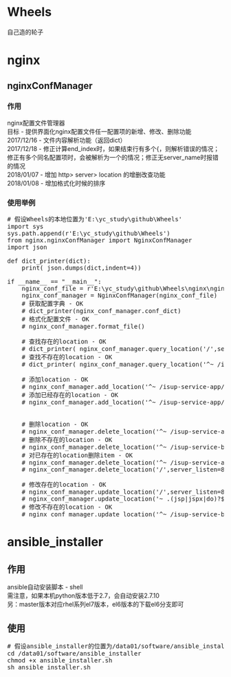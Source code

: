 # Wheels
自己造的轮子
# nginx
## nginxConfManager
### 作用
nginx配置文件管理器<br/>
目标 - 提供界面化nginx配置文件任一配置项的新增、修改、删除功能<br/>
2017/12/16 - 文件内容解析功能（返回dict）<br/>
2017/12/18 - 修正计算end_index时，如果结束行有多个{，则解析错误的情况；修正有多个同名配置项时，会被解析为一个的情况；修正无server_name时报错的情况<br/>
2018/01/07 - 增加 http> server> location 的增删改查功能<br/>
2018/01/08 - 增加格式化时候的排序<br/>
### 使用举例
<pre>
# 假设Wheels的本地位置为'E:\yc_study\github\Wheels'
import sys
sys.path.append(r'E:\yc_study\github\Wheels')
from nginx.nginxConfManager import NginxConfManager
import json

def dict_printer(dict):
	print( json.dumps(dict,indent=4))

if __name__ == "__main__":
	nginx_conf_file = r'E:\yc_study\github\Wheels\nginx\nginx_demo.conf'
	nginx_conf_manager = NginxConfManager(nginx_conf_file)
	# 获取配置字典 - OK
	# dict_printer(nginx_conf_manager.conf_dict)
	# 格式化配置文件 - OK
	# nginx_conf_manager.format_file()
	
	# 查找存在的location - OK
	# dict_printer( nginx_conf_manager.query_location('/',server_listen=80))
	# 查找不存在的location - OK
	# dict_printer( nginx_conf_manager.query_location('^~ /isup-service-app/',server_listen=80))
	
	# 添加location - OK
	# nginx_conf_manager.add_location('^~ /isup-service-app/',server_listen=80, proxy_pass="http://127.0.0.1:88/isup-service-app/")
	# 添加已经存在的location - OK
	# nginx_conf_manager.add_location('^~ /isup-service-app/',server_listen=80, proxy_set_header="Host $host")

	
	# 删除location - OK
	# nginx_conf_manager.delete_location('^~ /isup-service-app/',server_listen=80)
	# 删除不存在的location - OK
	# nginx_conf_manager.delete_location('^~ /isup-service-basic/',server_listen=80)
	# 对已存在的location删除item - OK
	# nginx_conf_manager.delete_location('^~ /isup-service-app/',server_listen=80, location_key = "proxy_set_header")
	# nginx_conf_manager.delete_location('/',server_listen=80, location_key = ["proxy_intercept_errors", "proxy_connect_timeout"])
	
	# 修改存在的location - OK
	# nginx_conf_manager.update_location('/',server_listen=80, proxy_redirect="on")
	# nginx_conf_manager.update_location('~ .(jsp|jspx|do)?$',server_listen=80, proxy_set_header=["Host $host","X-Real-IP $remote_addr"])
	# 修改不存在的location - OK
	# nginx_conf_manager.update_location('^~ /isup-service-basic/',server_listen=80, proxy_set_header="Host $host")
</pre>
# ansible_installer
## 作用
ansible自动安装脚本 - shell<br/>
需注意，如果本机python版本低于2.7，会自动安装2.7.10<br/>
另：master版本对应rhel系列el7版本，el6版本的下载el6分支即可<br/>
## 使用
<pre>
# 假设ansible_installer的位置为/data01/software/ansible_installer
cd /data01/software/ansible_installer
chmod +x ansible_installer.sh
sh ansible_installer.sh
</pre>